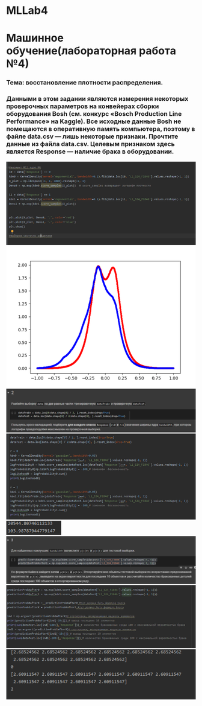 # MLLab4
# Машинное обучение(лабораторная работа №4)
### Тема: восстановление плотности распределения.
### Данными в этом задании являются измерения некоторых проверочных параметров на конвейерах сборки оборудования Bosh (см. конкурс «Bosch Production Line Performance» на Kaggle). Все исходные данные Bosh не помещаются в оперативную память компьютера, поэтому в файле data.csv — лишь некоторые признаки. Прочтите данные из файла data.csv. Целевым признаком здесь является Response — наличие брака в оборудовании.
![](https://github.com/dwragon/MLLab/blob/master/lab4/s01.png)
![](https://github.com/dwragon/MLLab/blob/master/lab4/s22.png)
![](https://github.com/dwragon/MLLab/blob/master/lab4/s33.png)
![](https://github.com/dwragon/MLLab/blob/master/lab4/s44.png)
![](https://github.com/dwragon/MLLab/blob/master/lab4/s55.png)
![](https://github.com/dwragon/MLLab/blob/master/lab4/s66.png)
![](https://github.com/dwragon/MLLab/blob/master/lab4/s77.png)
![](https://github.com/dwragon/MLLab/blob/master/lab4/s88.png)
